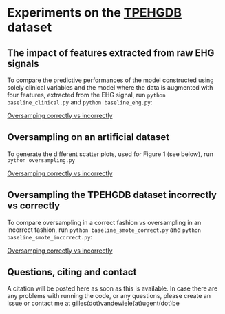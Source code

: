 # Experiments on the [TPEHGDB](https://www.physionet.org/physiobank/database/tpehgdb/) dataset

## The impact of features extracted from raw EHG signals

To compare the predictive performances of the model constructed using solely clinical variables and the model where the data is augmented with four features, extracted from the EHG signal, run `python baseline_clinical.py` and `python baseline_ehg.py`:

[Oversamping correctly vs incorrectly](figures/impact_ehg.png)

## Oversampling on an artificial dataset

To generate the different scatter plots, used for Figure 1 (see below), run `python oversampling.py`

[Oversamping correctly vs incorrectly](figures/EHG_BLOCK.svg)

## Oversampling the TPEHGDB dataset incorrectly vs correctly

To compare oversampling in a correct fashion vs oversampling in an incorrect fashion, run `python baseline_smote_correct.py` and `python baseline_smote_incorrect.py`:

[Oversamping correctly vs incorrectly](figures/smote.png)

## Questions, citing and contact

A citation will be posted here as soon as this is available. In case there are any problems with running the code, or any questions, please create an issue or contact me at gilles(dot)vandewiele(at)ugent(dot)be 